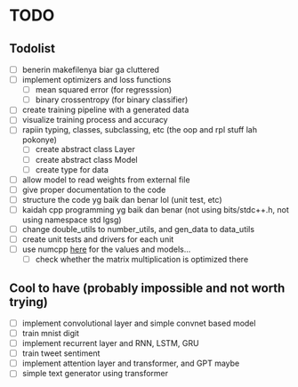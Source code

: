 # TODO

## Todolist

- [ ] benerin makefilenya biar ga cluttered
- [ ] implement optimizers and loss functions
  - [ ] mean squared error (for regresssion)
  - [ ] binary crossentropy (for binary classifier)
- [ ] create training pipeline with a generated data
- [ ] visualize training process and accuracy
- [ ] rapiin typing, classes, subclassing, etc (the oop and rpl stuff lah pokonye)
  - [ ] create abstract class Layer
  - [ ] create abstract class Model
  - [ ] create type for data
- [ ] allow model to read weights from external file
- [ ] give proper documentation to the code
- [ ] structure the code yg baik dan benar lol (unit test, etc)
- [ ] kaidah cpp programming yg baik dan benar (not using bits/stdc++.h, not using namespace std lgsg)
- [ ] change double_utils to number_utils, and gen_data to data_utils
- [ ] create unit tests and drivers for each unit
- [ ] use numcpp [here](https://dpilger26.github.io/NumCpp/doxygen/html/index.html) for the values and models...
  - [ ] check whether the matrix multiplication is optimized there

## Cool to have (probably impossible and not worth trying)

- [ ] implement convolutional layer and simple convnet based model
- [ ] train mnist digit
- [ ] implement recurrent layer and RNN, LSTM, GRU
- [ ] train tweet sentiment
- [ ] implement attention layer and transformer, and GPT maybe
- [ ] simple text generator using transformer
